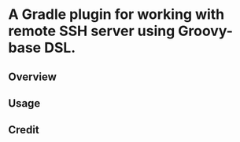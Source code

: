 # A Gradle plugin for working with remote SSH server using Groovy-base DSL.

## Overview

## Usage

## Credit
